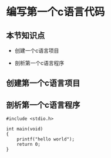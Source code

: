 # 编写第一个c语言代码

## 本节知识点

* 创建一个c语言项目

* 剖析第一个c语言程序

## 创建第一个c语言项目


## 剖析第一个c语言程序

```
#include <stdio.h>

int main(void) 
{
    printf("hello world");
    return 0;
}
```